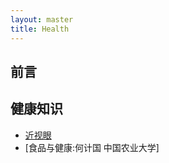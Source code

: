 ```yaml
---
layout: master
title: Health
---
```


## 前言


## 健康知识

* [近视眼](nearsightedness.html)
* [食品与健康:何计国 中国农业大学]
